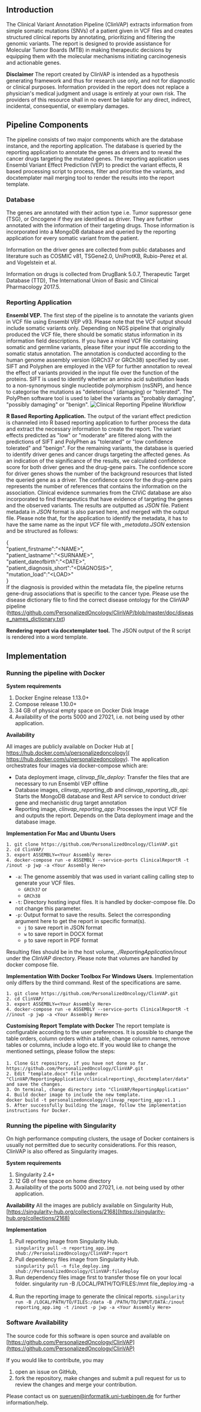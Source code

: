 ## Introduction
The Clinical Variant Annotation Pipeline (ClinVAP) extracts information from simple somatic mutations (SNVs) of a patient given in VCF files and creates structured clinical reports by annotating, prioritizing and filtering the genomic variants. The report is designed to provide assistance for Molecular Tumor Boards (MTB) in making therapeutic decisions by equipping them with the molecular mechanisms initiating carcinogenesis and actionable genes. 

**Disclaimer**
The report created by ClinVAP is intended as a hypothesis generating framework and thus for research use only, and not for diagnostic or clinical purposes. Information provided in the report does not replace a physician's medical judgment and usage is entirely at your own risk. The providers of this resource shall in no event be liable for any direct, indirect, incidental, consequential, or exemplary damages.

## Pipeline Components
The pipeline consists of two major components which are the database instance, and the reporting application. The database is queried by the reporting application to annotate the genes as drivers and to reveal the cancer drugs targeting the mutated genes. The reporting application uses Ensembl Variant Effect Prediction (VEP) to predict the variant effects, R based processing script to process, filter and prioritise the variants, and docxtemplater mail merging tool to render the results into the report template. 

### Database
The genes are annotated with their action type i.e. Tumor suppressor gene (TSG), or Oncogene if they are identified as driver. They are further annotated with the information of their targeting drugs. Those information is incorporated into a MongoDB database and queried by the reporting application for every somatic variant from the patient.

Information on the driver genes are collected from public databases and literature such as COSMIC v81, TSGene2.0, UniProtKB, Rubio-Perez et al. and Vogelstein et al.  

Information on drugs is collected from DrugBank 5.0.7, Therapeutic Target Database (TTD), The International Union of Basic and Clinical Pharmacology 2017.5. 

### Reporting Application

**Ensembl VEP.**  The first step of the pipeline is to annotate the variants given in VCF file using Ensembl VEP v93. Please note that the VCF output should include somatic variants only. Depending on NGS pipeline that originally produced the VCF file, there should be somatic status information in its information field descriptions. If you have a mixed VCF file containing somatic and germline variants, please filter your input file according to the somatic status annotation. The annotation is conducted according to the human genome assembly version (GRCh37 or GRCh38) specified by user. SIFT and Polyphen are employed in the VEP for further annotation to reveal the effect of variants provided in the input file over the function of the proteins. SIFT is used to identify whether an amino acid substitution leads to a non-synonymous single nucleotide polymorphism (nsSNP), and hence to categorise the mutations as "deleterious" (damaging) or "tolerated". The PolyPhen software tool is used to label the variants as "probably damaging", "possibly damaging" or "benign". 
![Clinical Reporting Pipeline Workflow](https://github.com/PersonalizedOncology/ClinicalReportingPipeline/blob/master/doc/PipelineWorkflow.jpeg)

**R Based Reporting Application.** The output of the variant effect prediction is channeled into R based reporting application to further process the data and extract the necessary information to create the report. The variant effects predicted as "low" or "moderate" are filtered along with the predictions of SIFT and PolyPhen as "tolerated" or "low confidence tolerated" and "benign".  For the remaining variants, the database is queried to identify driver genes and cancer drugs targeting the affected genes. As an indication of the significance of the results, we calculated confidence score for both driver genes and the drug-gene pairs. The confidence score for driver genes shows the number of the background resources that listed the queried gene as a driver. The confidence score for the drug-gene pairs represents the number of references that contains the information on the association. Clinical evidence summaries from the CIViC database are also incorporated to find therapeutics that have evidence of targeting the genes and the observed variants. The results are outputted as *JSON* file. 
Patient metadata in *JSON* format is also parsed here, and merged with the output file. Please note that, for the application to identify the metadata, it has to have the same name as the input *VCF* file with *\_metadata.JSON* extension and be structured as follows:

{  
"patient\_firstname":"\<NAME>",  
"patient\_lastname":"\<SURNAME>",  
"patient\_dateofbirth":"\<DATE>",  
"patient\_diagnosis_short":"\<DIAGNOSIS>",  
"mutation\_load":"\<LOAD>"  
}  
If the diagnosis is provided within the metadata file, the pipeline returns gene-drug associations that is specific to the cancer type. Please use the disease dictionary file to find the correct disease ontology for the ClinVAP pipeline (<https://github.com/PersonalizedOncology/ClinVAP/blob/master/doc/disease_names_dictionary.txt>)

**Rendering report via docxtemplater tool.** The JSON output of the R script is rendered into a word template.

## Implementation
### Running the pipeline with Docker
**System requirements**  
 1. Docker Engine release 1.13.0+  
 2. Compose release 1.10.0+  
 3. 34 GB of physical empty space on Docker Disk Image  
 4. Availability of the ports 5000 and 27021, i.e. not being used by other application.

**Availability** 
 
All images are publicly available on Docker Hub at [ https://hub.docker.com/u/personalizedoncology]( https://hub.docker.com/u/personalizedoncology). The application orchestrates four images via docker-compose which are:  

* Data deployment image, *clinvap\_file\_deploy*: Transfer the files that are necessary to run Ensembl VEP offline
* Database images, *clinvap\_reporting\_db* and *clinvap\_reporting\_db\_api*: Starts the MongoDB database and Rest API service to conduct driver gene and mechanistic drug target annotation
* Reporting image, *clinvap\_reporting\_app*: Processes the input VCF file and outputs the report. Depends on the Data deployment image and the database image. 

**Implementation For Mac and Ubuntu Users** 

```1. git clone https://github.com/PersonalizedOncology/ClinVAP.git```         
```2. cd ClinVAP/```          
```3. export ASSEMBLY=<Your Assembly Here>```              
```4. docker-compose run -e ASSEMBLY --service-ports ClinicalReportR -t /inout -p jwp -a <Your Assembly Here>```        

* `-a`: The genome assembly that was used in variant calling calling step to generate your VCF files.
	* `GRCh37` or
	* `GRCh38`
* `-t`: Directory hosting input files. It is handled by docker-compose file. Do not change this parameter. 
* `-p`: Output format to save the results. Select the corresponding argument here to get the report in specific format(s).
	* `j` to save report in JSON format  
	* `w` to save report in DOCX format  
	* `p` to save report in PDF format  


Resulting files should be in the host volume, *./ReportingApplication/inout* under the *ClinVAP* directory. Please note that volumes are handled by docker compose file.

**Implementation With Docker Toolbox For Windows Users**. 
Implementation only differs by the third command. Rest of the specifications are same. 

```1. git clone https://github.com/PersonalizedOncology/ClinVAP.git```          
```2. cd ClinVAP/```            
```3. export ASSEMBLY=<Your Assembly Here>```                   
```4. docker-compose run -e ASSEMBLY --service-ports ClinicalReportR -t //inout -p jwp -a <Your Assembly Here>```        

**Customising Report Template with Docker**
The report template is configurable according to the user preferences. It is possible to change the table orders, column orders within a table, change column names, remove tables or columns, include a logo etc. If you would like to change the mentioned settings, please follow the steps:

```1. Clone Git repository, if you have not done so far.   ```
``` https://github.com/PersonalizedOncology/ClinVAP.git```   
```2. Edit "template.docx" file under "ClinVAP/ReportingApplication/clinicalreporting\_docxtemplater/data" and save the changes.```   
```3. On terminal, change directory into "ClinVAP/ReportingApplication"```   
```4. Build docker image to include the new template.```   
```docker build -t personalizedoncology/clinvap_reporting_app:v1.1 .```   
```5. After successfully building the image, follow the implementation instructions for Docker.```   

### Running the pipeline with Singularity

On high performance computing clusters, the usage of Docker containers is usually not permitted due to security considerations. For this reason, ClinVAP is also offered as Singularity images. 

**System requirements**   
1. Singularity 2.4+  
2. 12 GB of free space on home directory  
3. Availability of the ports 5000 and 27021, i.e. not being used by other application.

**Availability**
All the images are publicly available on Singularity Hub, [https://singularity-hub.org/collections/2168](https://singularity-hub.org/collections/2168)

**Implementation**
	
1. Pull reporting image from Singularity Hub.  
`singularity pull -n reporting_app.img  shub://PersonalizedOncology/ClinVAP:report`
2. Pull dependency files image from Singularity Hub.   
`singularity pull -n file_deploy.img  shub://PersonalizedOncology/ClinVAP:filedeploy`
3. Run dependency files image first to transfer those file on your local folder. 
singularity run -B /LOCAL/PATH/TO/FILES:/mnt file_deploy.img -a <Your Assembly Here>`
4. Run the reporting image to generate the clinical reports. 
`singularity run -B /LOCAL/PATH/TO/FILES:/data -B /PATH/TO/INPUT/DATA:/inout reporting_app.img -t /inout -p jwp -a <Your Assembly Here>`

### Software Availability

The source code for this software is open source and available on [https://github.com/PersonalizedOncology/ClinVAP](https://github.com/PersonalizedOncology/ClinVAP)

If you would like to contribute, you may   
1. open an issue on GitHub,
2. fork the repository, make changes and submit a pull request for us to review the changes and merge your contribution. 

Please contact us on sueruen@informatik.uni-tuebingen.de for further information/help. 